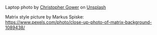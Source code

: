 Laptop photo by <a href="https://unsplash.com/@cgower?utm_source=unsplash&utm_medium=referral&utm_content=creditCopyText">Christopher Gower</a> on <a href="https://unsplash.com/photos/m_HRfLhgABo?utm_source=unsplash&utm_medium=referral&utm_content=creditCopyText">Unsplash</a>

Matrix style picture by Markus Spiske: https://www.pexels.com/photo/close-up-photo-of-matrix-background-1089438/